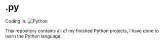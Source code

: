
# .py


Coding in:  ![Python](https://img.shields.io/static/v1?style=for-the-badge&message=Python&color=3776AB&logo=Python&logoColor=FFFFFF&label=)

This repository contains all of my finished Python projects, I have done to learn the Python language.



